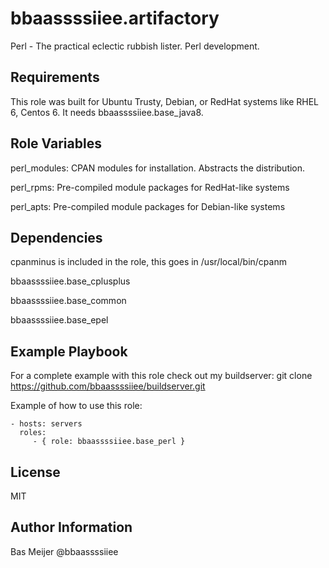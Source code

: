 bbaassssiiee.artifactory
=========

Perl - The practical eclectic rubbish lister. Perl development.

Requirements
------------

This role was built for Ubuntu Trusty, Debian, or RedHat systems like RHEL 6, Centos 6.
It needs bbaassssiiee.base_java8.

Role Variables
--------------

perl\_modules: CPAN modules for installation. Abstracts the distribution.

perl\_rpms: Pre-compiled module packages for RedHat-like systems

perl\_apts: Pre-compiled module packages for Debian-like systems


Dependencies
------------
cpanminus is included in the role, this goes in /usr/local/bin/cpanm

bbaassssiiee.base\_cplusplus

bbaassssiiee.base\_common

bbaassssiiee.base\_epel


Example Playbook
----------------
For a complete example with this role check out my buildserver:
git clone https://github.com/bbaassssiiee/buildserver.git

Example of how to use this role:

    - hosts: servers
      roles:
         - { role: bbaassssiiee.base_perl }

License
-------

MIT

Author Information
------------------
Bas Meijer @bbaassssiiee
